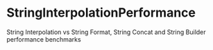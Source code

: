 # StringInterpolationPerformance

String Interpolation vs String Format, String Concat and String Builder performance benchmarks